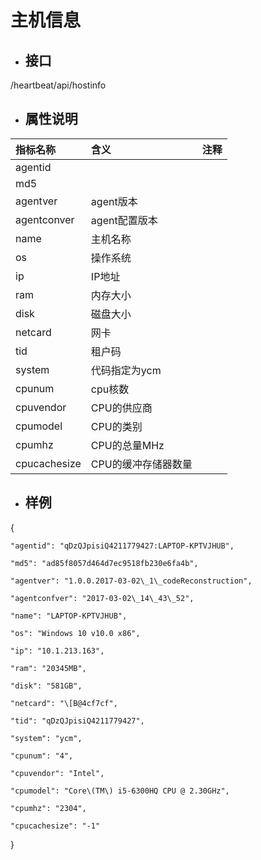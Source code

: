 # 主机信息

* ## 接口

/heartbeat/api/hostinfo

* ## 属性说明

| **指标名称** | **含义** | **注释** |
| :--- | :--- | :--- |
| agentid |  |  |
| md5 |  |  |
| agentver | agent版本 |  |
| agentconver | agent配置版本 |  |
| name | 主机名称 |  |
| os | 操作系统 |  |
| ip | IP地址 |  |
| ram | 内存大小 |  |
| disk | 磁盘大小 |  |
| netcard | 网卡 |  |
| tid | 租户码 |  |
| system | 代码指定为ycm |  |
| cpunum | cpu核数 |  |
| cpuvendor | CPU的供应商 |  |
| cpumodel | CPU的类别 |  |
| cpumhz | CPU的总量MHz |  |
| cpucachesize | CPU的缓冲存储器数量 |  |

* ## 样例

{

```
"agentid": "qDzQJpisiQ4211779427:LAPTOP-KPTVJHUB",

"md5": "ad85f8057d464d7ec9518fb230e6fa4b",

"agentver": "1.0.0.2017-03-02\_1\_codeReconstruction",

"agentconfver": "2017-03-02\_14\_43\_52",

"name": "LAPTOP-KPTVJHUB",

"os": "Windows 10 v10.0 x86",

"ip": "10.1.213.163",

"ram": "20345MB",

"disk": "581GB",

"netcard": "\[B@4cf7cf",

"tid": "qDzQJpisiQ4211779427",

"system": "ycm",

"cpunum": "4",

"cpuvendor": "Intel",

"cpumodel": "Core\(TM\) i5-6300HQ CPU @ 2.30GHz",

"cpumhz": "2304",

"cpucachesize": "-1"
```

}

